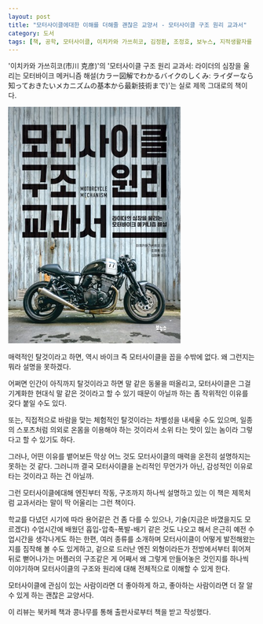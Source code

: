 ```yaml
---
layout: post
title: "모터사이클에대한 이해를 더해줄 괜찮은 교양서 - 모터사이클 구조 원리 교과서"
category: 도서
tags: [책, 공학, 모터사이클, 이치카와 가쓰히코, 김정환, 조정호, 보누스, 지적생활자를 위한 교과서 시리즈, 북카페 책과 콩나무, 서평]
---
```


'이치카와 가쓰히코(市川 克彦)'의
'모터사이클 구조 원리 교과서: 라이더의 심장을 울리는 모터바이크 메커니즘 해설(カラー図解でわかるバイクのしくみ: ライダーなら知っておきたいメカニズムの基本から最新技術まで)'는
실로 제목 그대로의 책이다.

![표지](/images/color-zukai-de-wakaru-bike-no-shikumi-book-h480.jpg)

매력적인 탈것이라고 하면,
역시 바이크 즉 모터사이클을 꼽을 수밖에 없다.
왜 그런지는 뭐라 설명을 못하겠다.

어쩌면 인간이 아직까지 탈것이라고 하면 말 같은 동물을 떠올리고,
모터사이클은 그걸 기계화한 현대식 말 같은 것이라고 할 수 있기 때문이 아닐까 하는
좀 작위적인 이유를 갖다 붙일 수도 있다.

또는, 직접적으로 바람을 맞는 체험적인 탈것이라는 차별성을 내세울 수도 있으며,
일종의 스포츠처럼 의외로 온몸을 이용해야 하는 것이라서
소위 타는 맛이 있는 놈이라 그렇다고 할 수 있기도 하다.

그러나, 어떤 이유를 뱉어보든
막상 어느 것도 모터사이클의 매력을 온전히 설명하지는 못하는 것 같다.
그러니까 결국 모터사이클을 논리적인 무언가가 아닌, 감성적인 이유로 타는 것이라고 하는 건 아닐까.

그런 모터사이클에대해 엔진부터 작동, 구조까지
하나씩 설명하고 있는 이 책은
제목처럼 교과서라는 말이 딱 어울리는 그런 책이다.

학교를 다녔던 시기에 따라 용어같은 건 좀 다를 수 있으나,
기술(지금은 바꼈을지도 모르겠다) 수업시간에 배웠던 흡입-압축-폭발-배기 같은 것도 나오고 해서
은근히 예전 수업시간을 생각나게도 하는 한편,
여러 종류를 소개하며 모터사이클이 어떻게 발전해왔는지를 짐작해 볼 수도 있게하고,
겉으로 드러난 엔진 외형이라든가
전방에서부터 휘어져 뒤로 뻗어나가는 머플러의 구조같은 게
어째서 왜 그렇게 만들어놓은 것인지를 하나씩 이야기하며
모터사이클의 구조와 원리에 대해 전체적으로 이해할 수 있게 한다.

모터사이클에 관심이 있는 사람이라면 더 좋아하게 하고,
좋아하는 사람이라면 더 잘 알 수 있게 하는
괜찮은 교양서다.



<div class="im im-info">
이 리뷰는 북카페 책과 콩나무를 통해 출판사로부터 책을 받고 작성했다.
</div>
